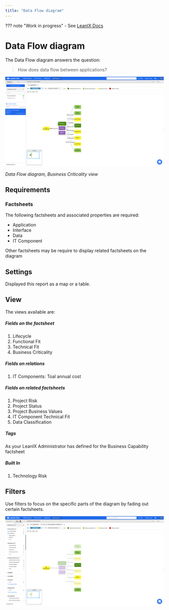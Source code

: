 ```yaml
---
title: "Data Flow diagram"
---
```


??? note "Work in progress"
    - See [LeanIX Docs](https://docs.leanix.net/docs/integration-architecture#dive-into-details---data-flow-diagram)

# Data Flow diagram

The Data Flow diagram answers the question:

>How does data flow between applications?


[![Placeholder](../assets/images/data-flow-diagram.png)](../assets/images/data-flow-diagram.png)

*Data Flow diagram, Business Criticality view*

## Requirements

### Factsheets

The following factsheets and associated properties are required:

- Application
- Interface
- Data
- IT Component

Other factsheets may be require to display related factsheets on the diagram 

<!--
#### Tags 

- No tags are required for this report

#### Other requirement

- No other requirements
-->

## Settings

Displayed this report as a map or a table.

## View

The views available are:

##### Fields on the factsheet 

1. Lifecycle
1. Functional Fit
1. Technical Fit
1. Business Criticality

##### Fields on relations

1. IT Components: Toal annual cost

##### Fields on related factsheets

1. Project Risk
1. Project Status
1. Project Business Values
1. IT Component Technical Fit
1. Data Classification

##### Tags

As your LeanIX Administrator has defined for the Business Capability factsheet


##### Built In

1. Technology Risk

<!--
### Tags

No tags are required for this report.
-->

## Filters

Use filters to focus on the specific parts of the diagram by fading out certain factsheets.

[![Filtered Data Flow diagram](../assets/images/data-flow-diagram-filtered.png)](../assets/images/data-flow-diagram-filtered.png)

<!--
## Editing

This report cannot be edited.
->
 
